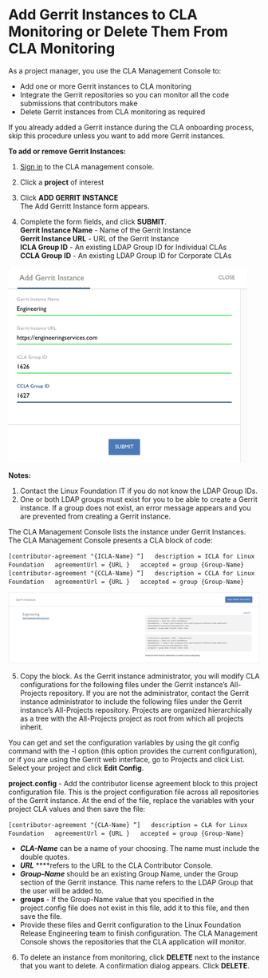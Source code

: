 # Add Gerrit Instances to CLA Monitoring or Delete Them From CLA Monitoring

As a project manager, you use the CLA Management Console to:

* Add one or more Gerrit instances to CLA monitoring
* Integrate the Gerrit repositories so you can monitor all the code submissions that contributors make
* Delete Gerrit instances from CLA monitoring as required

If you already added a Gerrit instance during the CLA onboarding process, skip this procedure unless you want to add more Gerrit instances.

**To add or remove Gerrit Instances:**

1. [Sign in](sign-in-to-the-easycla-management-console.md) to the CLA management console.

2. Click a **project** of interest

3. Click **ADD GERRIT INSTANCE**  
The Add Gerritt Instance form appears.

4. Complete the form fields, and click **SUBMIT**.  
**Gerrit Instance Name** - Name of the Gerrit Instance  
**Gerrit Instance URL** - URL of the Gerrit Instance  
**ICLA Group ID** - An existing LDAP Group ID for Individual CLAs  
**CCLA Group ID** - An existing LDAP Group ID for Corporate CLAs

![CLA Add Gerrit Instance](../../.gitbook/assets/cla-add-gerrit-instance.png)

**Notes:**

1. Contact the Linux Foundation IT if you do not know the LDAP Group IDs.
2. One or both LDAP groups must exist for you to be able to create a Gerrit instance. If a group does not exist, an error message appears and you are prevented from creating a Gerrit instance.

The CLA Management Console lists the instance under Gerrit Instances.​​  
The CLA Management Console presents a CLA block of code:  
  
`[contributor-agreement "{ICLA-Name} “]  
description = ICLA for Linux Foundation  
agreementUrl = {URL }  
accepted = group {Group-Name}  
[contributor-agreement "{CCLA-Name} “]  
description = CCLA for Linux Foundation  
agreementUrl = {URL }  
accepted = group {Group-Name}`

![CLA Gerrit Instances](../../.gitbook/assets/cla-gerrit-instances.png)

5. Copy the block. As the Gerrit instance administrator, you will modify CLA configurations for the following files under the Gerrit instance’s All-Projects repository. If you are not the administrator, contact the Gerrit instance administrator to include the following files under the Gerrit instance’s All-Projects repository. Projects are organized hierarchically as a tree with the All-Projects project as root from which all projects inherit.

You can get and set the configuration variables by using the git config command with the -l option \(this option provides the current configuration\), or if you are using the Gerrit web interface, go to Projects and click List. Select your project and click **Edit Config**.

**project.config** - Add the contributor license agreement block to this project configuration file. This is the project configuration file across all repositories of the Gerrit instance. At the end of the file, replace the variables with your project CLA values and then save the file:

`[contributor-agreement "{CLA-Name} “]  
description = CLA for Linux Foundation  
agreementUrl = {URL }  
accepted = group {Group-Name}`

* _**CLA-Name**_ can be a name of your choosing. The name must include the double quotes.
* _**URL**_ ****refers to the URL to the CLA Contributor Console.
* _**Group-Name**_ should be an existing Group Name, under the Group section of the Gerrit instance. This name refers to the LDAP Group that the user will be added to.
* **groups** - If the Group-Name value that you specified in the project.config file does not exist in this file, add it to this file, and then save the file.
* Provide these files and Gerrit configuration to the Linux Foundation Release Engineering team to finish configuration.  The CLA Management Console shows the repositories that the CLA application will monitor.

6. To delete an instance from monitoring, click **DELETE** next to the instance that you want to delete. A confirmation dialog appears. Click **DELETE**.

